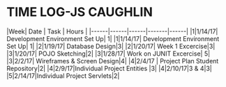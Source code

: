 # TIME LOG-JS CAUGHLIN



|Week| Date | Task | Hours |
|------|------|------|-------|------|
|1|1/14/17| Development Environment Set Up| 1| 
|1|1/14/17| Development Environment Set Up| 1| 
|2|1/19/17| Database Design|3|
|2|1/20/17| Week 1 Excercise|3|
|3|1/20/17| POJO Sketching|2|
|3|1/28/17| Work on JUNIT Excercise| 5| 
|3|2/2/17| Wireframes & Screen Design|4|
|4|2/4/17 | Project Plan Student Repository|2|
|4|2/9/17|Individual Project Entities |3|
|4|2/10/17|3 & 4|3|
|5|2/14/17|Individual Project Servlets|2|





